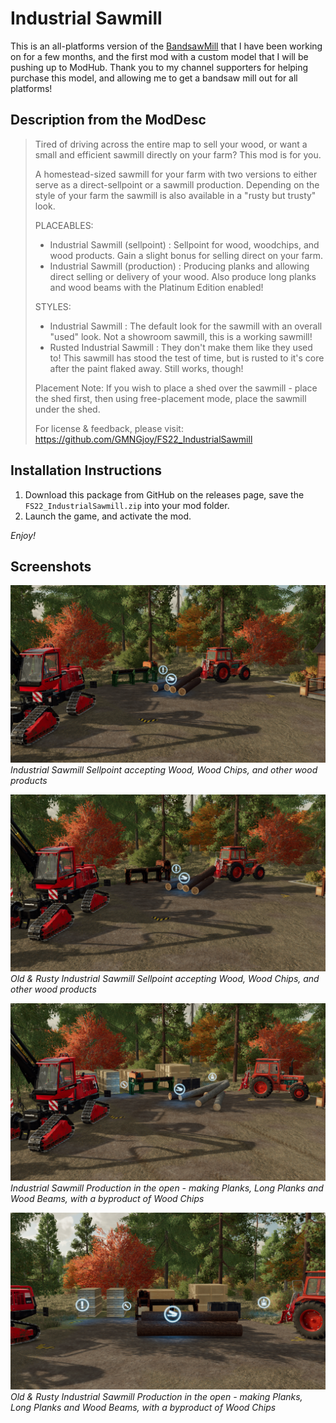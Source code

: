 # Industrial Sawmill
This is an all-platforms version of the [BandsawMill](https://github.com/GMNGjoy/FS22_BandsawMill) that I have been working on for a few months, and the first mod with a custom model that I will be pushing up to ModHub. Thank you to my channel supporters for helping purchase this model, and allowing me to get a bandsaw mill out for all platforms!


## Description from the ModDesc
> Tired of driving across the entire map to sell your wood, or want a small and efficient sawmill directly on your farm? This mod is for you.
>
> A homestead-sized sawmill for your farm with two versions to either serve as a direct-sellpoint or a sawmill production. Depending on the style of your farm the sawmill is also available in a "rusty but trusty" look.
>
> PLACEABLES:
> - Industrial Sawmill (sellpoint) : Sellpoint for wood, woodchips, and wood products. Gain a slight bonus for selling direct on your farm.
> - Industrial Sawmill (production) : Producing planks and allowing direct selling or delivery of your wood. Also produce long planks and wood beams with the Platinum Edition enabled!
>
> STYLES:
> - Industrial Sawmill : The default look for the sawmill with an overall "used" look. Not a showroom sawmill, this is a working sawmill!
> - Rusted Industrial Sawmill : They don't make them like they used to! This sawmill has stood the test of time, but is rusted to it's core after the paint flaked away. Still works, though!
>
> Placement Note: If you wish to place a shed over the sawmill - place the shed first, then using free-placement mode, place the sawmill under the shed.
>
> For license & feedback, please visit: https://github.com/GMNGjoy/FS22_IndustrialSawmill


## Installation Instructions
1. Download this package from GitHub on the releases page, save the `FS22_IndustrialSawmill.zip` into your mod folder.
2. Launch the game, and activate the mod.

_Enjoy!_


## Screenshots

![Industrial Sawmill Sellpoint](/_screenshots/industrialSawmill_1.png)
_Industrial Sawmill Sellpoint accepting Wood, Wood Chips, and other wood products_

![Old Industrial Sawmill Sellpoint](/_screenshots/industrialSawmill_2_old.png)
_Old & Rusty Industrial Sawmill Sellpoint accepting Wood, Wood Chips, and other wood products_

![Industrial Sawmill Production](/_screenshots/industrialSawmill_3_production.png)
_Industrial Sawmill Production in the open - making Planks, Long Planks and Wood Beams, with a byproduct of Wood Chips_

![Old Industrial Sawmill Production](/_screenshots/industrialSawmill_4_old_production.png)
_Old & Rusty Industrial Sawmill Production in the open - making Planks, Long Planks and Wood Beams, with a byproduct of Wood Chips_